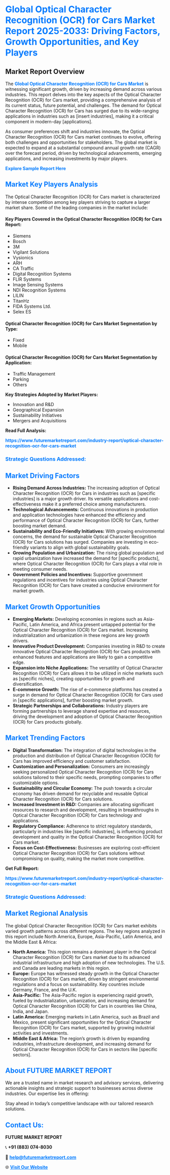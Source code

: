<h1 style="color: #007BFF;">Global Optical Character Recognition (OCR) for Cars Market Report 2025-2033: Driving Factors, Growth Opportunities, and Key Players</h1>

<section id="overview">
<h2>Market Report Overview</h2>
<p>The <a href="https://www.futuremarketreport.com/industry-report/optical-character-recognition-ocr-for-cars-market" style="color: #007BFF; text-decoration: none;"><strong>Global Optical Character Recognition (OCR) for Cars Market</strong></a> is witnessing significant growth, driven by increasing demand across various industries. This report delves into the key aspects of the Optical Character Recognition (OCR) for Cars market, providing a comprehensive analysis of its current status, future potential, and challenges. The demand for Optical Character Recognition (OCR) for Cars has surged due to its wide-ranging applications in industries such as [insert industries], making it a critical component in modern-day [applications].</p>
<p>As consumer preferences shift and industries innovate, the Optical Character Recognition (OCR) for Cars market continues to evolve, offering both challenges and opportunities for stakeholders. The global market is expected to expand at a substantial compound annual growth rate (CAGR) over the forecast period, driven by technological advancements, emerging applications, and increasing investments by major players.</p>
</section>

<section id="overview">
<p><a href="https://www.futuremarketreport.com/request-sample/reportId=35298" style="color: #007BFF; text-decoration: none;"><strong>Explore Sample Report Here</strong></a></p>
</section>

<section id="key-players">
<h2 style="color: #007BFF;">Market Key Players Analysis</h2>
<p>The Optical Character Recognition (OCR) for Cars market is characterized by intense competition among key players striving to capture a larger market share. Some of the leading companies in the market include:</p>
<h4>Key Players Covered in the Optical Character Recognition (OCR) for Cars Report:</h4>
<ul><li>Siemens</li><li>Bosch</li><li>3M</li><li>Vigilant Solutions</li><li>Vysionics</li><li>ARH</li><li>CA Traffic</li><li>Digital Recognition Systems</li><li>FLIR Systems</li><li>Image Sensing Systems</li><li>NDI Recognition Systems</li><li>LILIN</li><li>TitanHz</li><li>FIDA Systems Ltd.</li><li>Selex ES</li></ul>
<h4>Optical Character Recognition (OCR) for Cars Market Segmentation by Type:</h4>
<ul><li>Fixed</li><li>Mobile</li></ul>

<h4>Optical Character Recognition (OCR) for Cars Market Segmentation by Application:</h4>
<ul><li>Traffic Management</li><li>Parking</li><li>Others</li></ul>
<p><strong>Key Strategies Adopted by Market Players:</strong></p>
<ul>
<li>Innovation and R&D</li>
<li>Geographical Expansion</li>
<li>Sustainability Initiatives</li>
<li>Mergers and Acquisitions</li>
</ul>
</section>

<section>
<p><strong>Read Full Analysis: </strong></p><a href="https://www.futuremarketreport.com/industry-report/optical-character-recognition-ocr-for-cars-market" style="color: #007BFF; text-decoration: none;"><strong>https://www.futuremarketreport.com/industry-report/optical-character-recognition-ocr-for-cars-market</strong></a>
<h3 style="color: #007BFF;">Strategic Questions Addressed:</h3>
</section>

<section id="driving-factors">
<h2 style="color: #007BFF;">Market Driving Factors</h2>
<ul>
<li><strong>Rising Demand Across Industries:</strong> The increasing adoption of Optical Character Recognition (OCR) for Cars in industries such as [specific industries] is a major growth driver. Its versatile applications and cost-effectiveness make it a preferred choice among manufacturers.</li>
<li><strong>Technological Advancements:</strong> Continuous innovations in production and application technologies have enhanced the efficiency and performance of Optical Character Recognition (OCR) for Cars, further boosting market demand.</li>
<li><strong>Sustainability and Eco-Friendly Initiatives:</strong> With growing environmental concerns, the demand for sustainable Optical Character Recognition (OCR) for Cars solutions has surged. Companies are investing in eco-friendly variants to align with global sustainability goals.</li>
<li><strong>Growing Population and Urbanization:</strong> The rising global population and rapid urbanization have increased the demand for [specific products], where Optical Character Recognition (OCR) for Cars plays a vital role in meeting consumer needs.</li>
<li><strong>Government Policies and Incentives:</strong> Supportive government regulations and incentives for industries using Optical Character Recognition (OCR) for Cars have created a conducive environment for market growth.</li>
</ul>
</section>

<section id="growth-opportunities">
<h2 style="color: #007BFF;">Market Growth Opportunities</h2>
<ul>
<li><strong>Emerging Markets:</strong> Developing economies in regions such as Asia-Pacific, Latin America, and Africa present untapped potential for the Optical Character Recognition (OCR) for Cars market. Increasing industrialization and urbanization in these regions are key growth drivers.</li>
<li><strong>Innovative Product Development:</strong> Companies investing in R&D to create innovative Optical Character Recognition (OCR) for Cars products with enhanced features and applications are likely to gain a competitive edge.</li>
<li><strong>Expansion into Niche Applications:</strong> The versatility of Optical Character Recognition (OCR) for Cars allows it to be utilized in niche markets such as [specific niches], creating opportunities for growth and diversification.</li>
<li><strong>E-commerce Growth:</strong> The rise of e-commerce platforms has created a surge in demand for Optical Character Recognition (OCR) for Cars used in [specific applications], further boosting market growth.</li>
<li><strong>Strategic Partnerships and Collaborations:</strong> Industry players are forming partnerships to leverage shared expertise and resources, driving the development and adoption of Optical Character Recognition (OCR) for Cars products globally.</li>
</ul>
</section>

<section id="trending-factors">
<h2 style="color: #007BFF;">Market Trending Factors</h2>
<ul>
<li><strong>Digital Transformation:</strong> The integration of digital technologies in the production and distribution of Optical Character Recognition (OCR) for Cars has improved efficiency and customer satisfaction.</li>
<li><strong>Customization and Personalization:</strong> Consumers are increasingly seeking personalized Optical Character Recognition (OCR) for Cars solutions tailored to their specific needs, prompting companies to offer customizable options.</li>
<li><strong>Sustainability and Circular Economy:</strong> The push towards a circular economy has driven demand for recyclable and reusable Optical Character Recognition (OCR) for Cars solutions.</li>
<li><strong>Increased Investment in R&D:</strong> Companies are allocating significant resources to research and development, resulting in breakthroughs in Optical Character Recognition (OCR) for Cars technology and applications.</li>
<li><strong>Regulatory Compliance:</strong> Adherence to strict regulatory standards, particularly in industries like [specific industries], is influencing product development and quality in the Optical Character Recognition (OCR) for Cars market.</li>
<li><strong>Focus on Cost-Effectiveness:</strong> Businesses are exploring cost-efficient Optical Character Recognition (OCR) for Cars solutions without compromising on quality, making the market more competitive.</li>
</ul>
</section>

<section>
<p><strong>Get Full Report: </strong></p><a href="https://www.futuremarketreport.com/industry-report/optical-character-recognition-ocr-for-cars-market" style="color: #007BFF; text-decoration: none;"><strong>https://www.futuremarketreport.com/industry-report/optical-character-recognition-ocr-for-cars-market</strong></a>
<h3 style="color: #007BFF;">Strategic Questions Addressed:</h3>
</section>


<section id="regional-analysis">
<h2 style="color: #007BFF;">Market Regional Analysis</h2>
<p>The global Optical Character Recognition (OCR) for Cars market exhibits varied growth patterns across different regions. The key regions analyzed in this report include North America, Europe, Asia-Pacific, Latin America, and the Middle East & Africa:</p>
<ul>
<li><strong>North America:</strong> This region remains a dominant player in the Optical Character Recognition (OCR) for Cars market due to its advanced industrial infrastructure and high adoption of new technologies. The U.S. and Canada are leading markets in this region.</li>
<li><strong>Europe:</strong> Europe has witnessed steady growth in the Optical Character Recognition (OCR) for Cars market, driven by stringent environmental regulations and a focus on sustainability. Key countries include Germany, France, and the U.K.</li>
<li><strong>Asia-Pacific:</strong> The Asia-Pacific region is experiencing rapid growth, fueled by industrialization, urbanization, and increasing demand for Optical Character Recognition (OCR) for Cars in countries like China, India, and Japan.</li>
<li><strong>Latin America:</strong> Emerging markets in Latin America, such as Brazil and Mexico, present significant opportunities for the Optical Character Recognition (OCR) for Cars market, supported by growing industrial activities and investments.</li>
<li><strong>Middle East & Africa:</strong> The region’s growth is driven by expanding industries, infrastructure development, and increasing demand for Optical Character Recognition (OCR) for Cars in sectors like [specific sectors].</li>
</ul>
</section>

<footer>
<h2 style="color: #007BFF;">About FUTURE MARKET REPORT</h2>
<p>We are a trusted name in market research and advisory services, delivering actionable insights and strategic support to businesses across diverse industries. Our expertise lies in offering:</p>

<p>Stay ahead in today’s competitive landscape with our tailored research solutions.</p>

<h2 style="color: #007BFF;">Contact Us:</h2>
<p><strong>FUTURE MARKET REPORT</strong></p>
<p>📞 <strong>+91 (883) 074-8030</strong></p>
<p>📧 <strong><a href="mailto:help@futuremarketreport.com" style="color: #007BFF;">help@futuremarketreport.com</a></strong></p>
<p>🌐 <strong><a href="https://www.futuremarketreport.com/" style="color: #007BFF;">Visit Our Website</a></strong></p>
</footer>